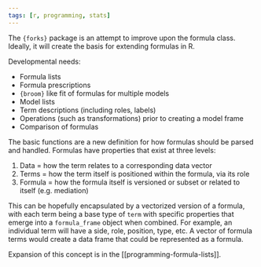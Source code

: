 ```yaml
---
tags: [r, programming, stats]
---
```


The `{forks}` package is an attempt to improve upon the formula class. Ideally, it will create the basis for extending formulas in R. 

Developmental needs:

- Formula lists
- Formula prescriptions
- `{broom}` like fit of formulas for multiple models
- Model lists 
- Term descriptions (including roles, labels)
- Operations (such as transformations) prior to creating a model frame
- Comparison of formulas 

The basic functions are a new definition for how formulas should be parsed and handled. Formulas have properties that exist at three levels:

1. Data = how the term relates to a corresponding data vector
1. Terms = how the term itself is positioned within the formula, via its role
1. Formula = how the formula itself is versioned or subset or related to itself (e.g. mediation)

This can be hopefully encapsulated by a vectorized version of a formula, with each term being a base type of `term` with specific properties that emerge into a `formula_frame` object when combined. For example, an individual term will have a side, role, position, type, etc. A vector of formula terms would create a data frame that could be represented as a formula. 

Expansion of this concept is in the [[programming-formula-lists]].